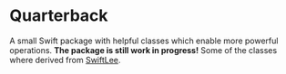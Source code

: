 # Quarterback

A small Swift package with helpful classes which enable more powerful operations.
**The package is still work in progress!**
Some of the classes where derived from [SwiftLee](https://www.avanderlee.com).

